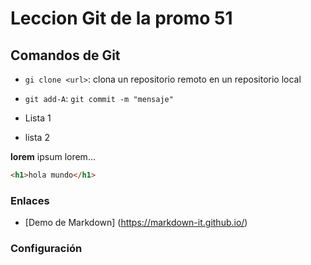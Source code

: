 # Leccion Git de la promo 51

## Comandos de Git
- `gi clone <url>`: clona un repositorio remoto en un repositorio local
- `git add-A`: 
`git commit -m "mensaje"`


- Lista 1
- lista 2

**lorem** ipsum lorem...

```html
<h1>hola mundo</h1> 
```
### Enlaces
- [Demo de Markdown] (https://markdown-it.github.io/)

### Configuración
